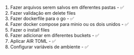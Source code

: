 1. Fazer arquivos serem salvos em diferentes pastas - ✅
2. Fazer validação em delete files
3. Fazer dockerfile para o go - ✅
4. Fazer docker compose para minio ou os dois unidos - ✅
5. Fazer o install files
6. Fazer adicionar em diferentes buckets - ✅
7. Aplicar AIR TOML - ✅
8. Configurar variáveis de ambiente - ✅
